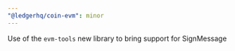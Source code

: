 ```yaml
---
"@ledgerhq/coin-evm": minor
---
```


Use of the `evm-tools` new library to bring support for SignMessage
